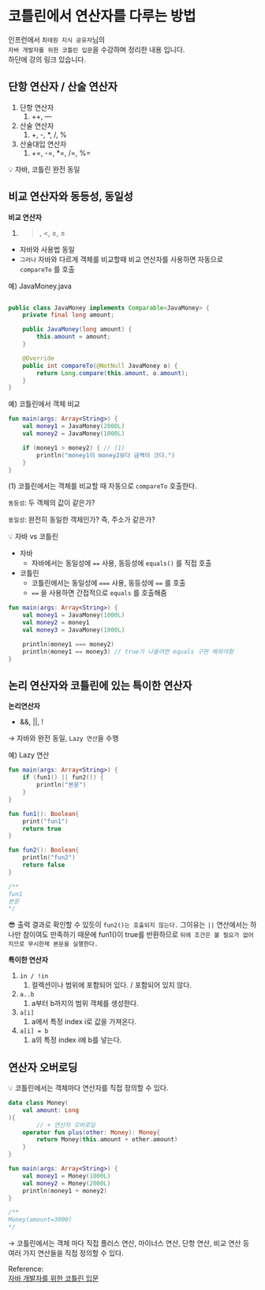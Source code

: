 # 코틀린에서 연산자를 다루는 방법

인프런에서 `최태원 지식 공유자`님의   
`자바 개발자를 위한 코틀린 입문`을 수강하며  정리한 내용 입니다.  
하단에 강의 링크 있습니다.

## 단항 연산자 / 산술 연산자

1. 단항 연산자
    1. ++, —
2. 산술 연산자
    1. +, -, *, /, %
3. 산술대입 연산자
    1. +=, -=, *=, /=, %=

<aside>
💡 자바, 코틀린 완전 동일

</aside>

## **비교 연산자와 동등성, 동일성**

**비교 연산자**

1. >, <, ≥, ≤
- 자바와 사용법 동일
- `그러나` 자바와 다르게 객체를 비교할때 비교 연산자를 사용하면 자동으로 `compareTo` 를 호출

예) JavaMoney.java

```java

public class JavaMoney implements Comparable<JavaMoney> {
    private final long amount;

    public JavaMoney(long amount) {
        this.amount = amount;
    }

    @Override
    public int compareTo(@NotNull JavaMoney o) {
        return Long.compare(this.amount, o.amount);
    }
}
```

예) 코틀린에서 객체 비교

```kotlin
fun main(args: Array<String>) {
    val money1 = JavaMoney(2000L)
    val money2 = JavaMoney(1000L)

    if (money1 > money2) { // (1)
        println("money1이 money2보다 금액이 크다.")
    }
}
```

(1) 코틀린에서는 객체를 비교할 때 자동으로 `compareTo` 호출한다.

`동등성`: 두 객체의 값이 같은가?

`동일성`: 완전히 동일한 객체인가? 즉, 주소가 같은가?

<aside>
💡 자바 vs 코틀린

</aside>

- 자바
    - 자바에서는 동일성에 `==` 사용, 동등성에 `equals()` 를 직접 호출
- 코틀린
    - 코틀린에서는 동일성에 `===` 사용, 동등성에 `==` 를 호출
    - `==` 을 사용하면 간접적으로 `equals` 를 호출해줌

```kotlin
fun main(args: Array<String>) {
    val money1 = JavaMoney(1000L)
    val money2 = money1
    val money3 = JavaMoney(1000L)

    println(money1 === money2)
    println(money1 == money3) // true가 나올려면 equals 구현 해줘야함
}
```

## 논리 연산자와 코틀린에 있는 특이한 연산자

**논리연산자**

- &&, ||, !

→ 자바와 완전 동일, `Lazy 연산`을 수행

예) Lazy 연산

```kotlin
fun main(args: Array<String>) {
    if (fun1() || fun2()) {
        println("본문")
    }
}

fun fun1(): Boolean{
    print("fun1")
    return true
}

fun fun2(): Boolean{
    println("fun2")
    return false
}

/**
fun1
본문
*/
```

😎 출력 결과로 확인할 수 있듯이 `fun2()는 호출되지 않는다.` 그이유는 `||` 연산에서는 하나만 참이여도 만족하기 때문에 fun1()이 true를 반환하므로 `뒤에 조건은 볼 필요가 없어지므로 무시한체 본문을 실행한다.`

**특이한 연산자**

1. `in / !in`
    1. 컬렉션이나 범위에 포함되어 있다. / 포함되어 있지 않다.
2. `a..b`
    1. a부터 b까지의 범위 객체를 생성한다.
3. `a[i]`
    1. a에서 특정 index i로 값을 가져온다.
4. `a[i] = b`
    1. a의 특정 index i에 b를 넣는다.

## 연산자 오버로딩

<aside>
💡 코틀린에서는 객체마다 연산자를 직접 정의할 수 있다.

</aside>

```kotlin
data class Money(
    val amount: Long
){
		// + 연산자 오버로딩
    operator fun plus(other: Money): Money{
        return Money(this.amount + other.amount)
    }
}

fun main(args: Array<String>) {
    val money1 = Money(1000L)
    val money2 = Money(2000L)
    println(money1 + money2)
}

/**
Money(amount=3000)
*/
```

→ 코틀린에서는 객체 마다 직접 플러스 연산, 마이너스 연산, 단항 연산, 비교 연산 등 여러 가지 연산들을 직접 정의할 수 있다.

Reference:  
[자바 개발자를 위한 코틀린 입문](https://www.inflearn.com/course/java-to-kotlin/dashboard)